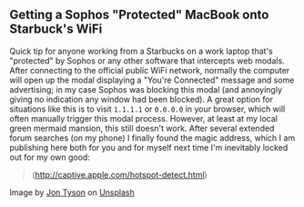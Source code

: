 ## Getting a Sophos "Protected" MacBook onto Starbuck's WiFi

Quick tip for anyone working from a Starbucks on a work laptop that's "protected" by Sophos or any other software that intercepts web modals. After connecting to the official public WiFi network, normally the computer will open up the modal displaying a "You're Connected" message and some advertising; in my case Sophos was blocking this modal (and annoyingly giving no indication any window had been blocked). A great option for situations like this is to visit `1.1.1.1` or `0.0.0.0` in your browser, which will often manually trigger this modal process. However, at least at my local green mermaid mansion, this still doesn't work. After several extended forum searches (on my phone) I finally found the magic address, which I am publishing here both for you and for myself next time I'm inevitably locked out for my own good:

> (http://captive.apple.com/hotspot-detect.html)



Image by <a href="https://unsplash.com/@jontyson?utm_source=unsplash&utm_medium=referral&utm_content=creditCopyText">Jon Tyson</a> on <a href="https://unsplash.com/s/photos/coffee-wifi?utm_source=unsplash&utm_medium=referral&utm_content=creditCopyText">Unsplash</a>
  